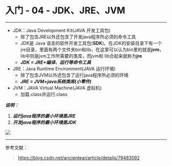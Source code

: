 # 入门 - 04 - JDK、JRE、JVM

---

- JDK：Java Development Kit(JAVA 开发工具包)
  - 除了包含JRE以外还包含了开发java程序所必须的命令工具
  - JDK是 Java 语言的软件开发工具包(**SDK**)。在JDK的安装目录下有一个jre目录，里面有两个文件夹bin和lib，在这里可以认为bin里的就是**jvm**，lib中则是jvm工作所需要的类库，而jvm和 lib合起来就称为**jre**
  - ***JDK = JRE+编译、运行等命令工具***
- JRE：Java Runtime Environment(JAVA 运行环境)
  - 除了包含JVM以外还包含了运行java程序所必须的环境
  - ***JRE = JVM+java系统类库(小零件)***
- JVM：JAVA Virtual Machine(JAVA 虚拟机)
  - 加载.class并运行.class

***说明：***

1. ***运行java程序的最小环境是JRE***
2. ***开发java程序的最小环境是JDK***



![](https://img2020.cnblogs.com/blog/2057077/202006/2057077-20200606140440381-1318763352.png)

***

参考文献：

> https://blog.csdn.net/ancientear/article/details/79483592